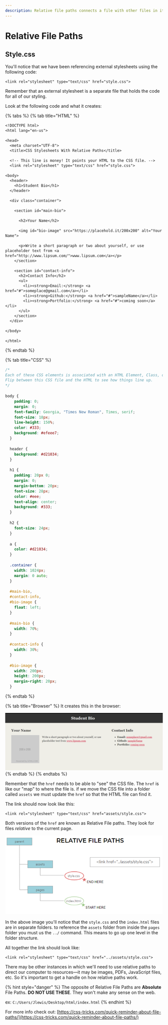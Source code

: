 ```yaml
---
description: Relative file paths connects a file with other files in its working directory.
---
```


# Relative File Paths

## Style.css

You'll notice that we have been referencing external stylesheets using the following code:

```markup
<link rel="stylesheet" type="text/css" href="style.css">
```

Remember that an external stylesheet is a separate file that holds the code for all of our styling.

Look at the following code and what it creates:

{% tabs %}
{% tab title="HTML" %}
```markup
<!DOCTYPE html>
<html lang="en-us">

<head>
  <meta charset="UTF-8">
  <title>CSS Stylesheets With Relative Paths</title>

  <!-- This line is money! It points your HTML to the CSS file. -->
  <link rel="stylesheet" type="text/css" href="style.css">

<body>
  <header>
    <h1>Student Bio</h1>
  </header>

  <div class="container">

    <section id="main-bio">

      <h2>Your Name</h2>

      <img id="bio-image" src="https://placehold.it/200x200" alt="Your Name">

      <p>Write a short paragraph or two about yourself, or use placeholder text from <a href="http://www.lipsum.com/">www.lipsum.com</a></p>
    </section>

    <section id="contact-info">
      <h2>Contact Info</h2>
      <ul>
        <li><strong>Email:</strong> <a href="#">someplace@gmail.com</a></li>
        <li><strong>Github:</strong> <a href="#">sampleName</a></li>
        <li><strong>Portfolio:</strong> <a href="#">coming soon</a></li>
      </ul>
    </section>
  </div>

</body>

</html>
```
{% endtab %}

{% tab title="CSS" %}
```css
/*
Each of these CSS elements is associated with an HTML Element, Class, or ID.
Flip between this CSS file and the HTML to see how things line up.
*/

body {
    padding: 0;
    margin: 0;
    font-family: Georgia, "Times New Roman", Times, serif;
    font-size: 18px;
    line-height: 150%;
    color: #333;
    background: #efeee7;
  }

  header {
    background: #d21034;
  }

  h1 {
    padding: 20px 0;
    margin: 0;
    margin-bottom: 20px;
    font-size: 28px;
    color: #eee;
    text-align: center;
    background: #333;
  }

  h2 {
    font-size: 24px;
  }

  a {
    color: #d21034;
  }

  .container {
    width: 1024px;
    margin: 0 auto;
  }

  #main-bio,
  #contact-info,
  #bio-image {
    float: left;
  }

  #main-bio {
    width: 70%;
  }

  #contact-info {
    width: 30%;
  }

  #bio-image {
    width: 200px;
    height: 200px;
    margin-right: 20px;
  }
```
{% endtab %}

{% tab title="Browser" %}
It creates this in the browser:

![](../../../.gitbook/assets/image%20%2821%29.png)
{% endtab %}
{% endtabs %}

Remember that the `href` needs to be able to "see" the CSS file. The `href` is like our "map" to where the file is. if we move the CSS file into a folder called `assets` we must update the `href` so that the HTML file can find it.

The link should now look like this:

```markup
<link rel="stylesheet" type="text/css" href="assets/style.css">
```

Both versions of the `href` are known as Relative File paths. They look for files _relative_ to the current page.

![](../../../.gitbook/assets/image%20%2820%29.png)

In the above image you'll notice that the `style.css` and the `index.html` files are in separate folders. to reference the `assets` folder from inside the `pages` folder you must us the `../` command. This means to go up one level in the folder structure.

All together the link should look like:

```markup
<link rel="stylesheet" type="text/css" href="../assets/style.css">
```

There may be other instances in which we'll need to use relative paths to direct our computer to resources—it may be images, PDFs, JavaScript files, etc. So it's important to get a handle on how relative paths work.

{% hint style="danger" %}
The opposite of Relative File Paths are **Absolute** File Paths. **DO NOT USE THESE**. They won't make any sense on the web.

ex: `C:/Users/Jlewis/Desktop/html/index.html`
{% endhint %}

For more info check out: [https://css-tricks.com/quick-reminder-about-file-paths/](https://css-tricks.com/quick-reminder-about-file-paths/)

